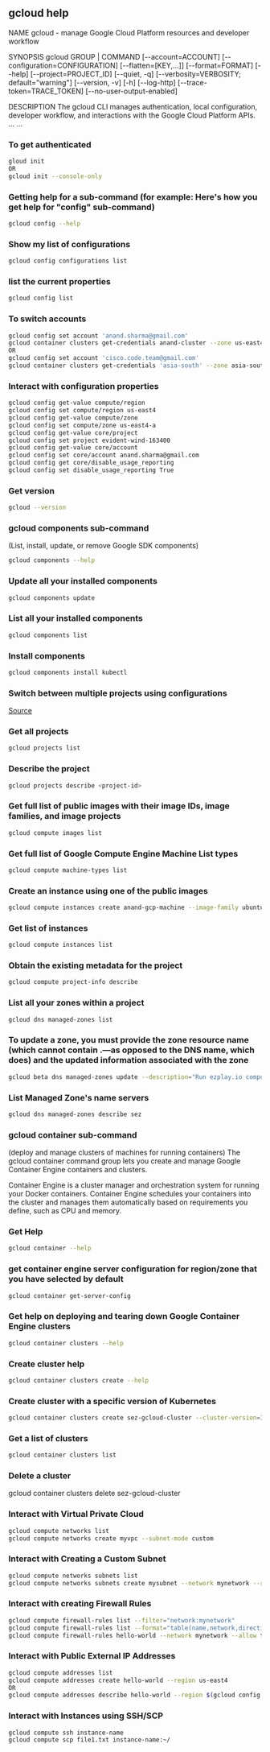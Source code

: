 ## gcloud help
NAME
    gcloud - manage Google Cloud Platform resources and developer workflow

SYNOPSIS
    gcloud GROUP | COMMAND [--account=ACCOUNT] [--configuration=CONFIGURATION]
        [--flatten=[KEY,...]] [--format=FORMAT] [--help] [--project=PROJECT_ID]
        [--quiet, -q] [--verbosity=VERBOSITY; default="warning"]
        [--version, -v] [-h] [--log-http] [--trace-token=TRACE_TOKEN]
        [--no-user-output-enabled]

DESCRIPTION
    The gcloud CLI manages authentication, local configuration, developer
    workflow, and interactions with the Google Cloud Platform APIs.
...
...

### To get authenticated

```bash
gloud init
OR
gcloud init --console-only
```

### Getting help for a sub-command (for example: Here's how you get help for "config" sub-command)

```bash
gcloud config --help
```

### Show my list of configurations

```bash
gcloud config configurations list
```

### list the current properties

```bash
gcloud config list
```

### To switch accounts

```bash
gcloud config set account 'anand.sharma@gmail.com'
gcloud container clusters get-credentials anand-cluster --zone us-east4-b --project evident-wind-163400
OR
gcloud config set account 'cisco.code.team@gmail.com'
gcloud container clusters get-credentials 'asia-south' --zone asia-south1-a --project premium-episode-193818
```

### Interact with configuration properties

```bash
gcloud config get-value compute/region
gcloud config set compute/region us-east4
gcloud config get-value compute/zone
gcloud config set compute/zone us-east4-a
gcloud config get-value core/project
gcloud config set project evident-wind-163400
gcloud config get-value core/account
gcloud config set core/account anand.sharma@gmail.com
gcloud config get core/disable_usage_reporting
gcloud config set disable_usage_reporting True
```

### Get version

```bash
gcloud --version
```

### gcloud components sub-command
(List, install, update, or remove Google SDK components)

```bash
gcloud components --help
```

### Update all your installed components

```bash
gcloud components update
```

### List all your installed components

```bash
gcloud components list
```
### Install components

```bash
gcloud components install kubectl
```

### Switch between multiple projects using configurations
[Source](https://www.the-swamp.info/blog/configuring-gcloud-multiple-projects/)

### Get all projects

```bash
gcloud projects list
```

### Describe the project

```bash
gcloud projects describe <project-id>
```

### Get full list of public images with their image IDs, image families, and image projects

```bash
gcloud compute images list
```

### Get full list of Google Compute Engine Machine List types

```bash
gcloud compute machine-types list
```
### Create an instance using one of the public images

```bash
gcloud compute instances create anand-gcp-machine --image-family ubuntu-1604-lts --image-project ubuntu-os-cloud
```
### Get list of instances

```bash
gcloud compute instances list
```
### Obtain the existing metadata for the project

```bash
gcloud compute project-info describe
```

### List all your zones within a project

```bash
gcloud dns managed-zones list
```

### To update a zone, you must provide the zone resource name (which cannot contain .—as opposed to the DNS name, which does) and the updated information associated with the zone

```bash
gcloud beta dns managed-zones update --description="Run ezplay.io compute nodes" "sez"
```

### List Managed Zone's name servers

```bash
gcloud dns managed-zones describe sez
```

### gcloud container sub-command
(deploy and manage clusters of machines for running containers)
The gcloud container command group lets you create and manage Google Container Engine containers and clusters.

Container Engine is a cluster manager and orchestration system for running
your Docker containers. Container Engine schedules your containers into the
cluster and manages them automatically based on requirements you define,
such as CPU and memory.

### Get Help

```bash
gcloud container --help
```

### get container engine server configuration for region/zone that you have selected by default

```bash
gcloud container get-server-config
```

### Get help on deploying and tearing down Google Container Engine clusters

```bash
gcloud container clusters --help
```

### Create cluster help

```bash
gcloud container clusters create --help
```

### Create cluster with a specific version of Kubernetes

```bash
gcloud container clusters create sez-gcloud-cluster --cluster-version=1.8.2-gke.0
```
### Get a list of clusters

```bash
gcloud container clusters list
```
### Delete a cluster
gcloud container clusters delete sez-gcloud-cluster

### Interact with Virtual Private Cloud

```bash
gcloud compute networks list
gcloud compute networks create myvpc --subnet-mode custom
```

### Interact with Creating a Custom Subnet

```bash
gcloud compute networks subnets list
gcloud compute networks subnets create mysubnet --network mynetwork --range 10.240.0.0/24
```

### Interact with creating Firewall Rules

```bash
gcloud compute firewall-rules list --filter="network:mynetwork"
gcloud compute firewall-rules list --format="table(name,network,direction,priority,sourceRanges.list():label=SRC_RANGES,destinationRanges.list():label=DEST_RANGES)"
gcloud compute firewall-rules hello-world --network mynetwork --allow tcp:22,tcp:443,icmp --source-ranges 0.0.0.0/0
```

### Interact with Public External IP Addresses

```bash
gcloud compute addresses list
gcloud compute addresses create hello-world --region us-east4
OR
gcloud compute addresses describe hello-world --region $(gcloud config get-value compute/region) --format "value(address)"
```

### Interact with Instances using SSH/SCP

```bash
gcloud compute ssh instance-name
gcloud compute scp file1.txt instance-name:~/ 
```
